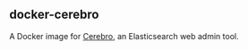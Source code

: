 docker-cerebro
--------------

A Docker image for [Cerebro](https://github.com/lmenezes/cerebro), an Elasticsearch web admin tool.
